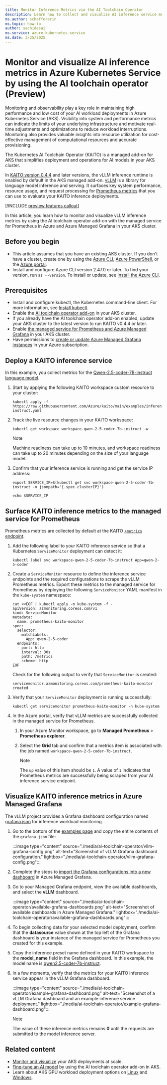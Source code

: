 ```yaml
---
title: Monitor Inference Metrics via the AI Toolchain Operator 
description: Learn how to collect and visualize AI inference service metrics in Azure Kubernetes Service (AKS) by using the managed service for Prometheus and Azure Managed Grafana.
ms.author: schaffererin
ms.topic: how-to
author: sachidesai
ms.service: azure-kubernetes-service
ms.date: 3/25/2025
---
```


# Monitor and visualize AI inference metrics in Azure Kubernetes Service by using the AI toolchain operator (Preview)

Monitoring and observability play a key role in maintaining high performance and low cost of your AI workload deployments in Azure Kubernetes Service (AKS). Visibility into system and performance metrics can indicate the limits of your underlying infrastructure and motivate real-time adjustments and optimizations to reduce workload interruptions. Monitoring also provides valuable insights into resource utilization for cost-effective management of computational resources and accurate provisioning.

The Kubernetes AI Toolchain Operator (KAITO) is a managed add-on for AKS that simplifies deployment and operations for AI models in your AKS cluster.

In [KAITO version 0.4.4](https://github.com/kaito-project/kaito/releases/tag/v0.4.4) and later versions, the vLLM inference runtime is enabled by default in the AKS managed add-on. [vLLM](https://docs.vllm.ai/en/latest/) is a library for language model inference and serving. It surfaces key system performance, resource usage, and request processing for [Prometheus metrics](https://docs.vllm.ai/en/latest/design/v1/metrics.html) that you can use to evaluate your KAITO inference deployments.

[!INCLUDE [preview features callout](~/reusable-content/ce-skilling/azure/includes/aks/includes/preview/preview-callout.md)]

In this article, you learn how to monitor and visualize vLLM inference metrics by using the AI toolchain operator add-on with the managed service for Prometheus in Azure and Azure Managed Grafana in your AKS cluster.

## Before you begin

* This article assumes that you have an existing AKS cluster. If you don't have a cluster, create one by using the [Azure CLI][aks-quickstart-cli], [Azure PowerShell][aks-quickstart-powershell], or the [Azure portal][aks-quickstart-portal].
* Install and configure Azure CLI version 2.47.0 or later. To find your version, run `az --version`. To install or update, see [Install the Azure CLI](/cli/azure/install-azure-cli).

## Prerequisites

* Install and configure kubectl, the Kubernetes command-line client. For more information, see [Install kubectl](https://kubernetes.io/docs/tasks/tools/install-kubectl/).
* Enable the [AI toolchain operator add-on](./ai-toolchain-operator.md) in your AKS cluster.
* If you already have the AI toolchain operator add-on enabled, update your AKS cluster to the latest version to run KAITO v0.4.4 or later.
* Enable [the managed service for Prometheus and Azure Managed Grafana](/azure/azure-monitor/containers/kubernetes-monitoring-enable) in your AKS cluster.
* Have permissions to [create or update Azure Managed Grafana instances](/azure/managed-grafana/how-to-manage-access-permissions-users-identities) in your Azure subscription.

## Deploy a KAITO inference service

In this example, you collect metrics for the [Qwen-2.5-coder-7B-instruct language model](https://github.com/kaito-project/kaito/blob/main/examples/inference/kaito_workspace_qwen_2.5_coder_7b-instruct.yaml).

1. Start by applying the following KAITO workspace custom resource to your cluster:

    ```azurecli
    kubectl apply -f https://raw.githubusercontent.com/Azure/kaito/main/examples/inference/kaito_workspace_qwen_2.5_coder_7b-instruct.yaml
    ```

1. Track the live resource changes in your KAITO workspace:

    ```azurecli
    kubectl get workspace workspace-qwen-2-5-coder-7b-instruct -w
    ```

    > [!NOTE]
    > Machine readiness can take up to 10 minutes, and workspace readiness can take up to 20 minutes depending on the size of your language model.

1. Confirm that your inference service is running and get the service IP address:

    ```azurecli
    export SERVICE_IP=$(kubectl get svc workspace-qwen-2-5-coder-7b-instruct -o jsonpath='{.spec.clusterIP}')

    echo $SERVICE_IP
    ```

## Surface KAITO inference metrics to the managed service for Prometheus

Prometheus metrics are collected by default at the KAITO [`/metrics` endpoint](https://github.com/kaito-project/kaito/blob/main/docs/inference/Monitoring.md#prometheus-metrics).

1. Add the following label to your KAITO inference service so that a Kubernetes `ServiceMonitor` deployment can detect it:

    ```azurecli
    kubectl label svc workspace-qwen-2-5-coder-7b-instruct App=qwen-2-5-coder 
    ```

1. Create a `ServiceMonitor` resource to define the inference service endpoints and the required configurations to scrape the vLLM Prometheus metrics. Export these metrics to the managed service for Prometheus by deploying the following `ServiceMonitor` YAML manifest in the `kube-system` namespace:

    ```azurecli
    cat <<EOF | kubectl apply -n kube-system -f -
    apiVersion: azmonitoring.coreos.com/v1
    kind: ServiceMonitor
    metadata:
      name: prometheus-kaito-monitor
    spec:
      selector:
        matchLabels:
          App: qwen-2-5-coder
      endpoints:
      - port: http
        interval: 30s
        path: /metrics
        scheme: http
    EOF
    ```

    Check for the following output to verify that `ServiceMonitor` is created:

    ```output
    servicemonitor.azmonitoring.coreos.com/prometheus-kaito-monitor created
    ```

1. Verify that your `ServiceMonitor` deployment is running successfully:

    ```azurecli
    kubectl get servicemonitor prometheus-kaito-monitor -n kube-system
    ```

1. In the Azure portal, verify that vLLM metrics are successfully collected in the managed service for Prometheus.

   1. In your Azure Monitor workspace, go to **Managed Prometheus** > **Prometheus explorer**.

   1. Select the **Grid** tab and confirm that a metrics item is associated with the job named `workspace-qwen-2-5-coder-7b-instruct`.

      > [!NOTE]
      > The `up` value of this item should be    `1`. A value of `1` indicates that Prometheus metrics are successfully being scraped from your AI inference service endpoint.

## Visualize KAITO inference metrics in Azure Managed Grafana

The vLLM project provides a Grafana dashboard configuration named [grafana.json](https://docs.vllm.ai/en/stable/examples/online_serving/prometheus_grafana.html#example-materials) for inference workload monitoring.

1. Go to the bottom of the [examples page](https://docs.vllm.ai/en/stable/examples/online_serving/prometheus_grafana.html#example-materials) and copy the entire contents of the `grafana.json` file:

    :::image type="content" source="./media/ai-toolchain-operator/vllm-grafana-config.png" alt-text="Screenshot of vLLM Grafana dashboard configuration." lightbox="./media/ai-toolchain-operator/vllm-grafana-config.png":::

1. Complete the steps to [import the Grafana configurations into a new dashboard](/azure/managed-grafana/how-to-create-dashboard#import-a-json-dashboard) in Azure Managed Grafana.

1. Go to your Managed Grafana endpoint, view the available dashboards, and select the **vLLM** dashboard.

    :::image type="content" source="./media/ai-toolchain-operator/available-grafana-dashboards.png" alt-text="Screenshot of available dashboards in Azure Managed Grafana." lightbox="./media/ai-toolchain-operator/available-grafana-dashboards.png":::

1. To begin collecting data for your selected model deployment, confirm that the **datasource** value shown at the top left of the Grafana dashboard is your instance of the managed service for Prometheus you created for this example.

1. Copy the inference preset name defined in your KAITO workspace to the **model_name** field in the Grafana dashboard. In this example, the model name is [qwen2.5-coder-7b-instruct](https://github.com/kaito-project/kaito/blob/main/examples/inference/kaito_workspace_qwen_2.5_coder_7b-instruct.yaml).

1. In a few moments, verify that the metrics for your KAITO inference service appear in the vLLM Grafana dashboard.

    :::image type="content" source="./media/ai-toolchain-operator/example-grafana-dashboard.png" alt-text="Screenshot of a vLLM Grafana dashboard and an example inference service deployment." lightbox="./media/ai-toolchain-operator/example-grafana-dashboard.png":::

    > [!NOTE]
    > The value of these inference metrics remains **0** until the requests are submitted to the model inference server.

## Related content

* [Monitor and visualize](./monitor-aks.md) your AKS deployments at scale.
* [Fine-tune an AI model](./ai-toolchain-operator-fine-tune.md) by using the AI toolchain operator add-on in AKS.
* Learn about AKS GPU workload deployment options on [Linux](./gpu-cluster.md) and [Windows](./use-windows-gpu.md).

<!-- Links -->

[aks-quickstart-cli]: ./learn/quick-kubernetes-deploy-cli.md
[aks-quickstart-portal]: ./learn/quick-kubernetes-deploy-portal.md
[aks-quickstart-powershell]: ./learn/quick-kubernetes-deploy-powershell.md
